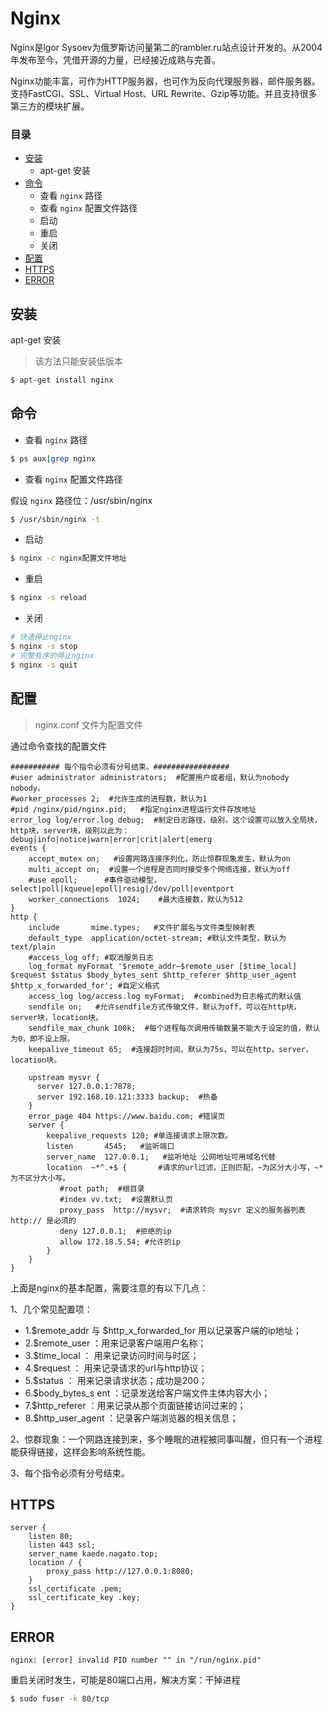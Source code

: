 Nginx
=============================
Nginx是lgor Sysoev为俄罗斯访问量第二的rambler.ru站点设计开发的。从2004年发布至今，凭借开源的力量，已经接近成熟与完善。

Nginx功能丰富，可作为HTTP服务器，也可作为反向代理服务器，邮件服务器。支持FastCGI、SSL、Virtual Host、URL Rewrite、Gzip等功能。并且支持很多第三方的模块扩展。

### 目录
* [安装](#安装)
    * apt-get 安装
* [命令](#命令)
    * 查看 `nginx` 路径
    * 查看 `nginx` 配置文件路径
    * 启动
    * 重启
    * 关闭
* [配置](#配置)
* [HTTPS](#https)
* [ERROR](#error)

安装
----------------------
apt-get 安装
> 该方法只能安装低版本
```Bash
$ apt-get install nginx
```

命令
----------------------
* 查看 `nginx` 路径
```Bash
$ ps aux|grep nginx
```
* 查看 `nginx` 配置文件路径

假设 `nginx` 路径位：/usr/sbin/nginx
```Bash
$ /usr/sbin/nginx -t
```

* 启动
```Bash
$ nginx -c nginx配置文件地址
```

* 重启
```Bash
$ nginx -s reload
```

* 关闭
```Bash
# 快速停止nginx
$ nginx -s stop
# 完整有序的停止nginx
$ nginx -s quit
```

配置
----------------------
> nginx.conf 文件为配置文件

通过命令查找的配置文件

```
########### 每个指令必须有分号结束。#################
#user administrator administrators;  #配置用户或者组，默认为nobody nobody。
#worker_processes 2;  #允许生成的进程数，默认为1
#pid /nginx/pid/nginx.pid;   #指定nginx进程运行文件存放地址
error_log log/error.log debug;  #制定日志路径，级别。这个设置可以放入全局块，http块，server块，级别以此为：debug|info|notice|warn|error|crit|alert|emerg
events {
    accept_mutex on;   #设置网路连接序列化，防止惊群现象发生，默认为on
    multi_accept on;  #设置一个进程是否同时接受多个网络连接，默认为off
    #use epoll;      #事件驱动模型，select|poll|kqueue|epoll|resig|/dev/poll|eventport
    worker_connections  1024;    #最大连接数，默认为512
}
http {
    include       mime.types;   #文件扩展名与文件类型映射表
    default_type  application/octet-stream; #默认文件类型，默认为text/plain
    #access_log off; #取消服务日志    
    log_format myFormat '$remote_addr–$remote_user [$time_local] $request $status $body_bytes_sent $http_referer $http_user_agent $http_x_forwarded_for'; #自定义格式
    access_log log/access.log myFormat;  #combined为日志格式的默认值
    sendfile on;   #允许sendfile方式传输文件，默认为off，可以在http块，server块，location块。
    sendfile_max_chunk 100k;  #每个进程每次调用传输数量不能大于设定的值，默认为0，即不设上限。
    keepalive_timeout 65;  #连接超时时间，默认为75s，可以在http，server，location块。

    upstream mysvr {   
      server 127.0.0.1:7878;
      server 192.168.10.121:3333 backup;  #热备
    }
    error_page 404 https://www.baidu.com; #错误页
    server {
        keepalive_requests 120; #单连接请求上限次数。
        listen       4545;   #监听端口
        server_name  127.0.0.1;   #监听地址 公网地址可用域名代替   
        location  ~*^.+$ {       #请求的url过滤，正则匹配，~为区分大小写，~*为不区分大小写。
           #root path;  #根目录
           #index vv.txt;  #设置默认页
           proxy_pass  http://mysvr;  #请求转向 mysvr 定义的服务器列表 http:// 是必须的
           deny 127.0.0.1;  #拒绝的ip
           allow 172.18.5.54; #允许的ip           
        } 
    }
}
```
上面是nginx的基本配置，需要注意的有以下几点：

1、几个常见配置项：

* 1.$remote_addr 与 $http_x_forwarded_for 用以记录客户端的ip地址；
* 2.$remote_user ：用来记录客户端用户名称；
* 3.$time_local ： 用来记录访问时间与时区；
* 4.$request ： 用来记录请求的url与http协议；
* 5.$status ： 用来记录请求状态；成功是200；
* 6.$body_bytes_s ent ：记录发送给客户端文件主体内容大小；
* 7.$http_referer ：用来记录从那个页面链接访问过来的；
* 8.$http_user_agent ：记录客户端浏览器的相关信息；

2、惊群现象：一个网路连接到来，多个睡眠的进程被同事叫醒，但只有一个进程能获得链接，这样会影响系统性能。

3、每个指令必须有分号结束。

HTTPS
----------------------
```
server {
    listen 80;
    listen 443 ssl;
    server_name kaede.nagato.top;
    location / {
        proxy_pass http://127.0.0.1:8080;
    }
    ssl_certificate .pem;
    ssl_certificate_key .key;
}
```

ERROR
----------------------
```
nginx: [error] invalid PID number "" in "/run/nginx.pid"
```
重启关闭时发生，可能是80端口占用，解决方案：干掉进程
```Bash
$ sudo fuser -k 80/tcp
```
